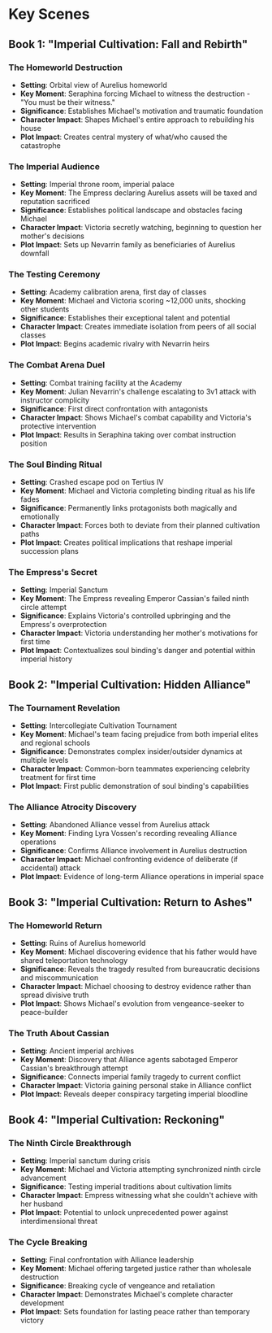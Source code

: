 # Key Scenes

## Book 1: "Imperial Cultivation: Fall and Rebirth"

### The Homeworld Destruction
- **Setting**: Orbital view of Aurelius homeworld
- **Key Moment**: Seraphina forcing Michael to witness the destruction - "You must be their witness."
- **Significance**: Establishes Michael's motivation and traumatic foundation
- **Character Impact**: Shapes Michael's entire approach to rebuilding his house
- **Plot Impact**: Creates central mystery of what/who caused the catastrophe

### The Imperial Audience
- **Setting**: Imperial throne room, imperial palace
- **Key Moment**: The Empress declaring Aurelius assets will be taxed and reputation sacrificed
- **Significance**: Establishes political landscape and obstacles facing Michael
- **Character Impact**: Victoria secretly watching, beginning to question her mother's decisions
- **Plot Impact**: Sets up Nevarrin family as beneficiaries of Aurelius downfall

### The Testing Ceremony
- **Setting**: Academy calibration arena, first day of classes
- **Key Moment**: Michael and Victoria scoring ~12,000 units, shocking other students
- **Significance**: Establishes their exceptional talent and potential
- **Character Impact**: Creates immediate isolation from peers of all social classes
- **Plot Impact**: Begins academic rivalry with Nevarrin heirs

### The Combat Arena Duel
- **Setting**: Combat training facility at the Academy
- **Key Moment**: Julian Nevarrin's challenge escalating to 3v1 attack with instructor complicity
- **Significance**: First direct confrontation with antagonists
- **Character Impact**: Shows Michael's combat capability and Victoria's protective intervention
- **Plot Impact**: Results in Seraphina taking over combat instruction position

### The Soul Binding Ritual
- **Setting**: Crashed escape pod on Tertius IV
- **Key Moment**: Michael and Victoria completing binding ritual as his life fades
- **Significance**: Permanently links protagonists both magically and emotionally
- **Character Impact**: Forces both to deviate from their planned cultivation paths
- **Plot Impact**: Creates political implications that reshape imperial succession plans

### The Empress's Secret
- **Setting**: Imperial Sanctum
- **Key Moment**: The Empress revealing Emperor Cassian's failed ninth circle attempt
- **Significance**: Explains Victoria's controlled upbringing and the Empress's overprotection
- **Character Impact**: Victoria understanding her mother's motivations for first time
- **Plot Impact**: Contextualizes soul binding's danger and potential within imperial history

## Book 2: "Imperial Cultivation: Hidden Alliance"

### The Tournament Revelation
- **Setting**: Intercollegiate Cultivation Tournament
- **Key Moment**: Michael's team facing prejudice from both imperial elites and regional schools
- **Significance**: Demonstrates complex insider/outsider dynamics at multiple levels
- **Character Impact**: Common-born teammates experiencing celebrity treatment for first time
- **Plot Impact**: First public demonstration of soul binding's capabilities

### The Alliance Atrocity Discovery
- **Setting**: Abandoned Alliance vessel from Aurelius attack
- **Key Moment**: Finding Lyra Vossen's recording revealing Alliance operations
- **Significance**: Confirms Alliance involvement in Aurelius destruction
- **Character Impact**: Michael confronting evidence of deliberate (if accidental) attack
- **Plot Impact**: Evidence of long-term Alliance operations in imperial space

## Book 3: "Imperial Cultivation: Return to Ashes"

### The Homeworld Return
- **Setting**: Ruins of Aurelius homeworld
- **Key Moment**: Michael discovering evidence that his father would have shared teleportation technology
- **Significance**: Reveals the tragedy resulted from bureaucratic decisions and miscommunication
- **Character Impact**: Michael choosing to destroy evidence rather than spread divisive truth
- **Plot Impact**: Shows Michael's evolution from vengeance-seeker to peace-builder

### The Truth About Cassian
- **Setting**: Ancient imperial archives
- **Key Moment**: Discovery that Alliance agents sabotaged Emperor Cassian's breakthrough attempt
- **Significance**: Connects imperial family tragedy to current conflict
- **Character Impact**: Victoria gaining personal stake in Alliance conflict
- **Plot Impact**: Reveals deeper conspiracy targeting imperial bloodline

## Book 4: "Imperial Cultivation: Reckoning"

### The Ninth Circle Breakthrough
- **Setting**: Imperial sanctum during crisis
- **Key Moment**: Michael and Victoria attempting synchronized ninth circle advancement
- **Significance**: Testing imperial traditions about cultivation limits
- **Character Impact**: Empress witnessing what she couldn't achieve with her husband
- **Plot Impact**: Potential to unlock unprecedented power against interdimensional threat

### The Cycle Breaking
- **Setting**: Final confrontation with Alliance leadership
- **Key Moment**: Michael offering targeted justice rather than wholesale destruction
- **Significance**: Breaking cycle of vengeance and retaliation
- **Character Impact**: Demonstrates Michael's complete character development
- **Plot Impact**: Sets foundation for lasting peace rather than temporary victory
